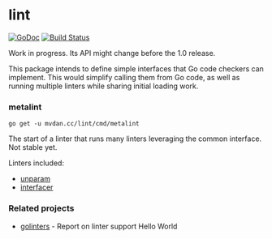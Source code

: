 # lint

[![GoDoc](https://godoc.org/mvdan.cc/lint?status.svg)](https://godoc.org/mvdan.cc/lint)
[![Build Status](https://travis-ci.org/mvdan/lint.svg?branch=master)](https://travis-ci.org/mvdan/lint)

Work in progress. Its API might change before the 1.0 release.

This package intends to define simple interfaces that Go code checkers
can implement. This would simplify calling them from Go code, as well as
running multiple linters while sharing initial loading work.

### metalint

	go get -u mvdan.cc/lint/cmd/metalint

The start of a linter that runs many linters leveraging the common
interface. Not stable yet.

Linters included:

* [unparam](https://mvdan.cc/unparam)
* [interfacer](https://github.com/mvdan/interfacer)

### Related projects

* [golinters](https://github.com/thomasheller/golinters) - Report on
  linter support
Hello World
